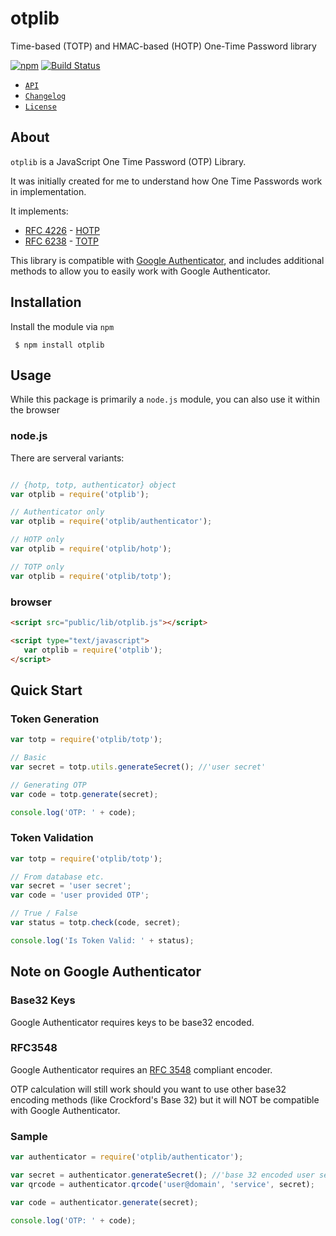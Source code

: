 # otplib
Time-based (TOTP) and HMAC-based (HOTP) One-Time Password library

[![npm](https://img.shields.io/npm/v/otplib.svg?style=flat-square)](https://www.npmjs.com/package/otplib)
[![Build Status](https://img.shields.io/travis/yeojz/otplib.svg?style=flat-square)](https://travis-ci.org/yeojz/otplib)


- [`API`](https://yeojz.github.io/otplib/docs)
- [`Changelog`](https://github.com/yeojz/otplib/wiki/CHANGELOG)
- [`License`](https://github.com/yeojz/otplib/blob/master/LICENSE.md)




## About

`otplib` is a JavaScript One Time Password (OTP) Library. 

It was initially created for me to understand how One Time Passwords work in implementation.


It implements:

 * [RFC 4226](http://tools.ietf.org/html/rfc4226) - [HOTP](http://en.wikipedia.org/wiki/HMAC-based_One-time_Password_Algorithm)
 * [RFC 6238](http://tools.ietf.org/html/rfc6238) - [TOTP](http://en.wikipedia.org/wiki/Time-based_One-time_Password_Algorithm)

This library is compatible with [Google Authenticator](http://code.google.com/p/google-authenticator/), and includes additional
methods to allow you to easily work with Google Authenticator.







## Installation
Install the module via `npm`

```
 $ npm install otplib
```









## Usage

While this package is primarily a `node.js` module, you can also use it within the browser


### node.js

There are serveral variants:
```javascript

// {hotp, totp, authenticator} object
var otplib = require('otplib');

// Authenticator only
var otplib = require('otplib/authenticator');

// HOTP only
var otplib = require('otplib/hotp');

// TOTP only
var otplib = require('otplib/totp');

```

### browser
```html
<script src="public/lib/otplib.js"></script>

<script type="text/javascript">
   var otplib = require('otplib');
</script>
```







## Quick Start

### Token Generation
```javascript
var totp = require('otplib/totp');

// Basic
var secret = totp.utils.generateSecret(); //'user secret'

// Generating OTP
var code = totp.generate(secret);

console.log('OTP: ' + code);
```


### Token Validation

```javascript
var totp = require('otplib/totp');

// From database etc.
var secret = 'user secret';
var code = 'user provided OTP';

// True / False
var status = totp.check(code, secret);

console.log('Is Token Valid: ' + status);
```








## Note on Google Authenticator

### Base32 Keys

Google Authenticator requires keys to be base32 encoded.

### RFC3548

Google Authenticator requires an [RFC 3548](http://tools.ietf.org/html/rfc3548) compliant encoder.

OTP calculation will still work should you want to use other base32 encoding methods (like Crockford's Base 32)
but it will NOT be compatible with Google Authenticator.

### Sample

```javascript
var authenticator = require('otplib/authenticator');

var secret = authenticator.generateSecret(); //'base 32 encoded user secret'
var qrcode = authenticator.qrcode('user@domain', 'service', secret);

var code = authenticator.generate(secret);

console.log('OTP: ' + code);
```



